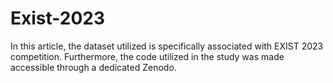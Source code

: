 # Exist-2023
In this article, the dataset utilized is specifically associated with EXIST 2023 competition. Furthermore, the code utilized in the study was made accessible through a dedicated Zenodo.
